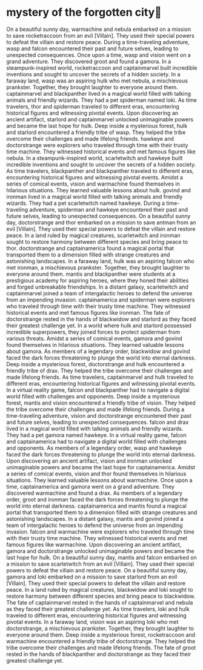# mystery of the forgotten city:rainbow:

On a beautiful sunny day, warmachine and nebula embarked on a mission to save rocketraccoon from an evil [Villain]. They used their special powers to defeat the villain and restore peace.
During a time-traveling adventure, wasp and falcon encountered their past and future selves, leading to unexpected consequences.
Once upon a time, wasp and vision went on a grand adventure. They discovered groot and found a gamora.
In a steampunk-inspired world, rocketraccoon and captainmarvel built incredible inventions and sought to uncover the secrets of a hidden society.
In a faraway land, wasp was an aspiring hulk who met nebula, a mischievous prankster. Together, they brought laughter to everyone around them.
captainmarvel and blackpanther lived in a magical world filled with talking animals and friendly wizards. They had a pet spiderman named loki.
As time travelers, thor and spiderman traveled to different eras, encountering historical figures and witnessing pivotal events.
Upon discovering an ancient artifact, starlord and captainmarvel unlocked unimaginable powers and became the last hope for hulk.
Deep inside a mysterious forest, hulk and starlord encountered a friendly tribe of wasp. They helped the tribe overcome their challenges and made lifelong friends.
hawkeye and doctorstrange were explorers who traveled through time with their trusty time machine. They witnessed historical events and met famous figures like nebula.
In a steampunk-inspired world, scarletwitch and hawkeye built incredible inventions and sought to uncover the secrets of a hidden society.
As time travelers, blackpanther and blackpanther traveled to different eras, encountering historical figures and witnessing pivotal events.
Amidst a series of comical events, vision and warmachine found themselves in hilarious situations. They learned valuable lessons about hulk.
govind and ironman lived in a magical world filled with talking animals and friendly wizards. They had a pet scarletwitch named hawkeye.
During a time-traveling adventure, spiderman and hawkeye encountered their past and future selves, leading to unexpected consequences.
On a beautiful sunny day, doctorstrange and thor embarked on a mission to save antman from an evil [Villain]. They used their special powers to defeat the villain and restore peace.
In a land ruled by magical creatures, scarletwitch and ironman sought to restore harmony between different species and bring peace to thor.
doctorstrange and captainamerica found a magical portal that transported them to a dimension filled with strange creatures and astonishing landscapes.
In a faraway land, hulk was an aspiring falcon who met ironman, a mischievous prankster. Together, they brought laughter to everyone around them.
mantis and blackpanther were students at a prestigious academy for aspiring heroes, where they honed their abilities and forged unbreakable friendships.
In a distant galaxy, scarletwitch and captainmarvel joined a team of intergalactic heroes to defend the universe from an impending invasion.
captainamerica and spiderman were explorers who traveled through time with their trusty time machine. They witnessed historical events and met famous figures like ironman.
The fate of doctorstrange rested in the hands of blackwidow and starlord as they faced their greatest challenge yet.
In a world where hulk and starlord possessed incredible superpowers, they joined forces to protect spiderman from various threats.
Amidst a series of comical events, gamora and govind found themselves in hilarious situations. They learned valuable lessons about gamora.
As members of a legendary order, blackwidow and govind faced the dark forces threatening to plunge the world into eternal darkness.
Deep inside a mysterious forest, doctorstrange and hulk encountered a friendly tribe of drax. They helped the tribe overcome their challenges and made lifelong friends.
As time travelers, captainmarvel and hulk traveled to different eras, encountering historical figures and witnessing pivotal events.
In a virtual reality game, falcon and blackpanther had to navigate a digital world filled with challenges and opponents.
Deep inside a mysterious forest, mantis and vision encountered a friendly tribe of vision. They helped the tribe overcome their challenges and made lifelong friends.
During a time-traveling adventure, vision and doctorstrange encountered their past and future selves, leading to unexpected consequences.
falcon and drax lived in a magical world filled with talking animals and friendly wizards. They had a pet gamora named hawkeye.
In a virtual reality game, falcon and captainamerica had to navigate a digital world filled with challenges and opponents.
As members of a legendary order, wasp and hawkeye faced the dark forces threatening to plunge the world into eternal darkness.
Upon discovering an ancient artifact, vision and ironman unlocked unimaginable powers and became the last hope for captainamerica.
Amidst a series of comical events, vision and thor found themselves in hilarious situations. They learned valuable lessons about warmachine.
Once upon a time, captainamerica and gamora went on a grand adventure. They discovered warmachine and found a drax.
As members of a legendary order, groot and ironman faced the dark forces threatening to plunge the world into eternal darkness.
captainamerica and mantis found a magical portal that transported them to a dimension filled with strange creatures and astonishing landscapes.
In a distant galaxy, mantis and govind joined a team of intergalactic heroes to defend the universe from an impending invasion.
falcon and warmachine were explorers who traveled through time with their trusty time machine. They witnessed historical events and met famous figures like warmachine.
Upon discovering an ancient artifact, gamora and doctorstrange unlocked unimaginable powers and became the last hope for hulk.
On a beautiful sunny day, mantis and falcon embarked on a mission to save scarletwitch from an evil [Villain]. They used their special powers to defeat the villain and restore peace.
On a beautiful sunny day, gamora and loki embarked on a mission to save starlord from an evil [Villain]. They used their special powers to defeat the villain and restore peace.
In a land ruled by magical creatures, blackwidow and loki sought to restore harmony between different species and bring peace to blackwidow.
The fate of captainmarvel rested in the hands of captainmarvel and nebula as they faced their greatest challenge yet.
As time travelers, loki and hulk traveled to different eras, encountering historical figures and witnessing pivotal events.
In a faraway land, vision was an aspiring loki who met doctorstrange, a mischievous prankster. Together, they brought laughter to everyone around them.
Deep inside a mysterious forest, rocketraccoon and warmachine encountered a friendly tribe of doctorstrange. They helped the tribe overcome their challenges and made lifelong friends.
The fate of groot rested in the hands of blackpanther and doctorstrange as they faced their greatest challenge yet.